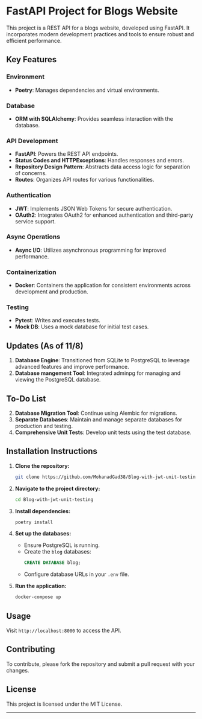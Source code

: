 

# FastAPI Project for Blogs Website

This project is a REST API for a blogs website, developed using FastAPI. It incorporates modern development practices and tools to ensure robust and efficient performance.

## Key Features

### Environment
- **Poetry**: Manages dependencies and virtual environments.

### Database
- **ORM with SQLAlchemy**: Provides seamless interaction with the database.

### API Development
- **FastAPI**: Powers the REST API endpoints.
- **Status Codes and HTTPExceptions**: Handles responses and errors.
- **Repository Design Pattern**: Abstracts data access logic for separation of concerns.
- **Routes**: Organizes API routes for various functionalities.

### Authentication
- **JWT**: Implements JSON Web Tokens for secure authentication.
- **OAuth2**: Integrates OAuth2 for enhanced authentication and third-party service support.

### Async Operations
- **Async I/O**: Utilizes asynchronous programming for improved performance.

### Containerization
- **Docker**: Containers the application for consistent environments across development and production.

### Testing
- **Pytest**: Writes and executes tests.
- **Mock DB**: Uses a mock database for initial test cases.

## Updates (As of 11/8)
1. **Database Engine**: Transitioned from SQLite to PostgreSQL to leverage advanced features and improve performance.
2. **Database mangement Tool**: Integrated adminpg for managing and viewing the PostgreSQL database.


## To-Do List
2. **Database Migration Tool**: Continue using Alembic for migrations.
3. **Separate Databases**: Maintain and manage separate databases for production and testing.
4. **Comprehensive Unit Tests**: Develop unit tests using the test database.

## Installation Instructions
1. **Clone the repository:**
   ```bash
   git clone https://github.com/MohanadGad38/Blog-with-jwt-unit-testing.git
   ```
2. **Navigate to the project directory:**
   ```bash
   cd Blog-with-jwt-unit-testing
   ```
3. **Install dependencies:**
   ```bash
   poetry install
   ```
4. **Set up the databases:**
   - Ensure PostgreSQL is running.
   - Create the `blog`  databases:
     ```sql
     CREATE DATABASE blog;
     ```
   - Configure database URLs in your `.env` file.


6. **Run the application:**
   ```bash
   docker-compose up
   ```

## Usage
Visit `http://localhost:8000` to access the API.

## Contributing
To contribute, please fork the repository and submit a pull request with your changes.

## License
This project is licensed under the MIT License. 

---
